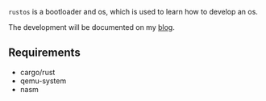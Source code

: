 `rustos` is a bootloader and os, which is used to learn how to develop an os.

The development will be documented on my [blog](https://blog.liikt.xyz/projects/rustos/).

## Requirements

* cargo/rust
* qemu-system
* nasm
